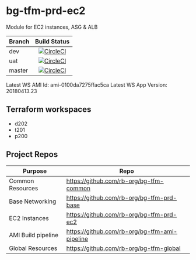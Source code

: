 # bg-tfm-prd-ec2

Module for EC2 instances, ASG & ALB

| Branch |  Build Status |
|---|:---:|
| dev | [![CircleCI](https://circleci.com/gh/rb-org/bg-tfm-prd-ec2/tree/dev.svg?style=svg&circle-token=a1de90a2598e69ab3787934bd9e8a50304e5f603)](https://circleci.com/gh/rb-org/bg-tfm-prd-ec2/tree/dev) |
| uat |  [![CircleCI](https://circleci.com/gh/rb-org/bg-tfm-prd-ec2/tree/uat.svg?style=svg&circle-token=a1de90a2598e69ab3787934bd9e8a50304e5f603)](https://circleci.com/gh/rb-org/bg-tfm-prd-ec2/tree/uat) |
| master |  [![CircleCI](https://circleci.com/gh/rb-org/bg-tfm-prd-ec2/tree/master.svg?style=svg&circle-token=a1de90a2598e69ab3787934bd9e8a50304e5f603)](https://circleci.com/gh/rb-org/bg-tfm-prd-ec2/tree/master) |

Latest WS AMI Id: ami-0100da7275ffac5ca
Latest WS App Version: 20180413.23

## Terraform workspaces

* d202
* t201
* p200

## Project Repos

| Purpose | Repo |
|---|---|
| Common Resources | https://github.com/rb-org/bg-tfm-common |
| Base Networking | https://github.com/rb-org/bg-tfm-prd-base |
| EC2 Instances | https://github.com/rb-org/bg-tfm-prd-ec2 |
| AMI Build pipeline | https://github.com/rb-org/bg-tfm-ami-pipeline |
| Global Resources |  https://github.com/rb-org/bg-tfm-global |

